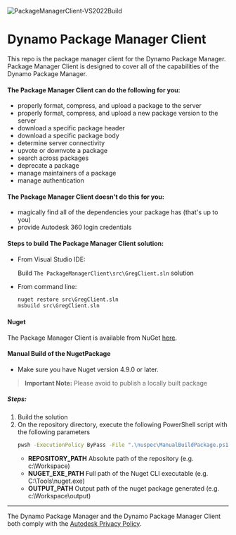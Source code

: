 ![PackageManagerClient-VS2022Build](https://github.com/DynamoDS/PackageManagerClient/workflows/PackageManagerClient-VS2022Build/badge.svg)
# Dynamo Package Manager Client

This repo is the package manager client for the Dynamo Package Manager.  Package Manager Client is designed to cover all of the capabilities of the Dynamo Package Manager.  

#### The Package Manager Client can do the following for you:

* properly format, compress, and upload a package to the server
* properly format, compress, and upload a new package version to the server
* download a specific package header
* download a specific package body
* determine server connectivity
* upvote or downvote a package
* search across packages
* deprecate a package
* manage maintainers of a package
* manage authentication

#### The Package Manager Client doesn't do this for you:

* magically find all of the dependencies your package has (that's up to you)
* provide Autodesk 360 login credentials

#### Steps to build The Package Manager Client solution:

- From Visual Studio IDE:

    Build `The PackageManagerClient\src\GregClient.sln` solution

- From command line:

    ```bat
    nuget restore src\GregClient.sln
    msbuild src\GregClient.sln
    ```

#### Nuget
The Package Manager Client is available from NuGet [here](https://www.nuget.org/packages/Greg/). 

#### Manual Build of the NugetPackage
- Make sure you have Nuget version 4.9.0 or later.
>**Important Note:** Please avoid to publish a locally built package

##### Steps:

1. Build the solution
2. On the repository directory, execute the following PowerShell script with the following parameters
   ```bat
   pwsh -ExecutionPolicy ByPass -File ".\nuspec\ManualBuildPackage.ps1 [REPOSITORY_PATH] [NUGET_EXE_PATH] [OUTPUT_PATH]"
   ```
   - **REPOSITORY_PATH** Absolute path of the repository (e.g. c:\Workspace)
   - **NUGET_EXE_PATH** Full path of the Nuget CLI executable (e.g. C:\Tools\nuget.exe)
   - **OUTPUT_PATH** Output path of the nuget package generated (e.g. c:\Workspace\output)

___

The Dynamo Package Manager and the Dynamo Package Manager Client both comply with the [Autodesk Privacy Policy](https://www.autodesk.com/company/legal-notices-trademarks/privacy-statement).

